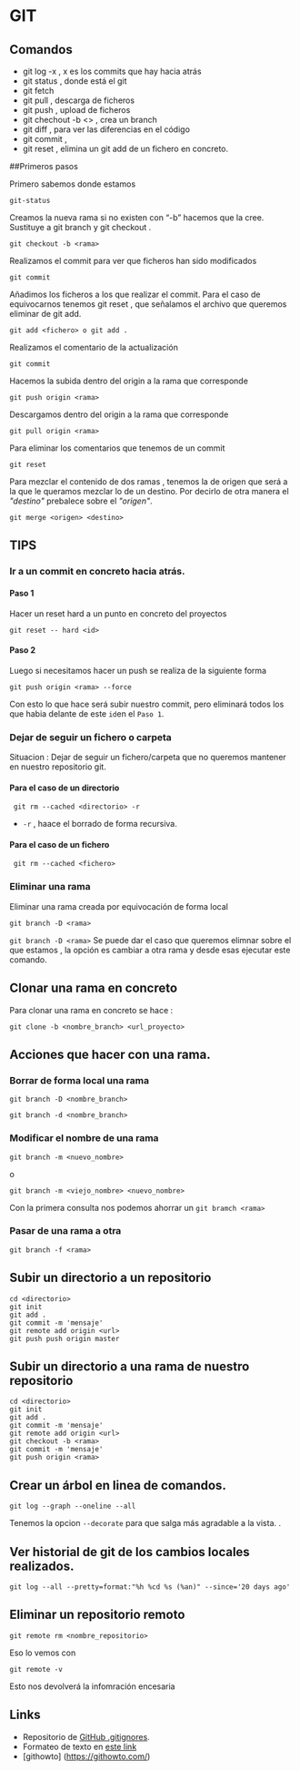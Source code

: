 # GIT
## Comandos

- git log -x , x  es los commits que hay hacia atrás
- git status , donde está el git
- git fetch
- git pull , descarga de ficheros
- git push , upload de ficheros
- git chechout -b <> , crea un branch
- git diff , para ver las diferencias en el código
- git commit ,
- git reset <fichero> , elimina un git add de un fichero en concreto.

##Primeros pasos

Primero sabemos donde estamos
```
git-status
```
Creamos la nueva rama si no existen con “-b” hacemos que la cree. Sustituye a git branch <rama> y git checkout <rama>.
```
git checkout -b <rama>
```
Realizamos el commit para ver que ficheros han sido modificados
```
git commit
```
Añadimos los ficheros a los que realizar el commit. Para el caso de equivocarnos tenemos git reset , que señalamos el archivo que queremos eliminar de git add.
```
git add <fichero> o git add .
```
Realizamos el comentario de la actualización
```
git commit
```
Hacemos la subida dentro del origin a la rama que corresponde
```
git push origin <rama>
```
Descargamos dentro del origin a la rama que corresponde
```
git pull origin <rama>
```
Para eliminar los comentarios que tenemos de un commit
```
git reset
```

Para mezclar el contenido de dos ramas , tenemos la de origen que será a la 
que le queramos mezclar lo de un destino.
Por decirlo de otra manera el *"destino"* prebalece sobre el *"origen"*.
```
git merge <origen> <destino>
```

## TIPS
### Ir a un commit en concreto hacia atrás.
#### Paso 1
Hacer un reset hard a un punto en concreto del proyectos
```
git reset -- hard <id>
```
#### Paso 2
Luego si necesitamos hacer un push se realiza de la siguiente forma
```
git push origin <rama> --force
```
Con esto lo que hace será subir nuestro commit, pero eliminará todos
los que habia delante de este `id`en el `Paso 1`.

### Dejar de seguir un fichero o carpeta
Situacion : Dejar de seguir un fichero/carpeta que no queremos mantener
en nuestro repositorio git.

#### Para el caso de un directorio
```
 git rm --cached <directorio> -r
```
  * `-r` , haace el borrado de forma recursiva.
  
#### Para el caso de un fichero
```
 git rm --cached <fichero> 
```


### Eliminar una rama

Eliminar una rama creada por equivocación de forma local
```
git branch -D <rama>
```
`
git branch -D <rama>
`
Se puede dar el caso que queremos elimnar sobre el que estamos ,
la opción es cambiar a otra rama y desde esas ejecutar este comando.

## Clonar una rama en concreto

Para clonar una rama en concreto se hace :

`git clone -b <nombre_branch> <url_proyecto>`

## Acciones que hacer con una rama.
### Borrar de forma local una rama
```
git branch -D <nombre_branch>
```
```
git branch -d <nombre_branch>
```

### Modificar el nombre de una rama
```
git branch -m <nuevo_nombre>
```
o
```
git branch -m <viejo_nombre> <nuevo_nombre>
```
Con la primera consulta nos podemos ahorrar un `git bramch <rama>`

### Pasar de una rama a otra 
```
git branch -f <rama>
```
## Subir un directorio a un repositorio
```
cd <directorio>
git init
git add .
git commit -m 'mensaje'
git remote add origin <url>
git push push origin master
```
## Subir un directorio a una rama de nuestro repositorio
```
cd <directorio>
git init
git add .
git commit -m 'mensaje'
git remote add origin <url>
git checkout -b <rama>
git commit -m 'mensaje'
git push origin <rama>
```
## Crear un árbol en linea de comandos.
```
git log --graph --oneline --all
```
Tenemos la opcion `--decorate` para que salga más agradable a la vista. .
## Ver historial de git de los cambios locales realizados.
```
git log --all --pretty=format:"%h %cd %s (%an)" --since='20 days ago'
```
## Eliminar un repositorio remoto
```
git remote rm <nombre_repositorio>

```
Eso lo vemos con
```
git remote -v
```
Esto nos devolverá la infomración encesaria
## Links

* Repositorio de [GitHub .gitignores](https://github.com/github/gitignore).
* Formateo de texto en [este link](https://help.github.com/articles/basic-writing-and-formatting-syntax/)
* [githowto] (https://githowto.com/)
